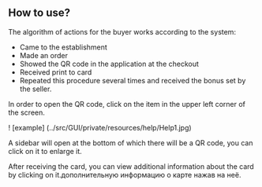 ## How to use?

The algorithm of actions for the buyer works according to the system:
* Came to the establishment
* Made an order
* Showed the QR code in the application at the checkout
* Received print to card
* Repeated this procedure several times and received the bonus set by the seller.

In order to open the QR code, click on the item in the upper left corner of the screen.

! [example] (../src/GUI/private/resources/help/Help1.jpg)

A sidebar will open at the bottom of which there will be a QR code, you can click on it to enlarge it.

After receiving the card, you can view additional information about the card by clicking on it.дополнительную информацию о карте нажав на неё.